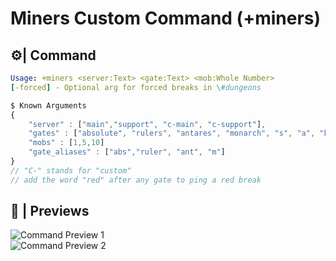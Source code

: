 # Miners Custom Command (+miners)

## ⚙️| Command

```yaml
Usage: +miners <server:Text> <gate:Text> <mob:Whole Number>
[-forced] - Optional arg for forced breaks in \#dungeons
```

```js
$ Known Arguments
{
    "server" : ["main","support", "c-main", "c-support"],
    "gates" : ["absolute", "rulers", "antares", "monarch", "s", "a", "b", "c", "d", "e"],
    "mobs" : [1,5,10]
    "gate_aliases" : ["abs","ruler", "ant", "m"]
}
// "C-" stands for "custom"
// add the word "red" after any gate to ping a red break
```

## 📸 | Previews

![Command Preview 1](https://i.ibb.co/mvbPKvG/miner-Preview2.png)  
![Command Preview 2](https://i.ibb.co/njdwTp5/miner-Preview1.png)
